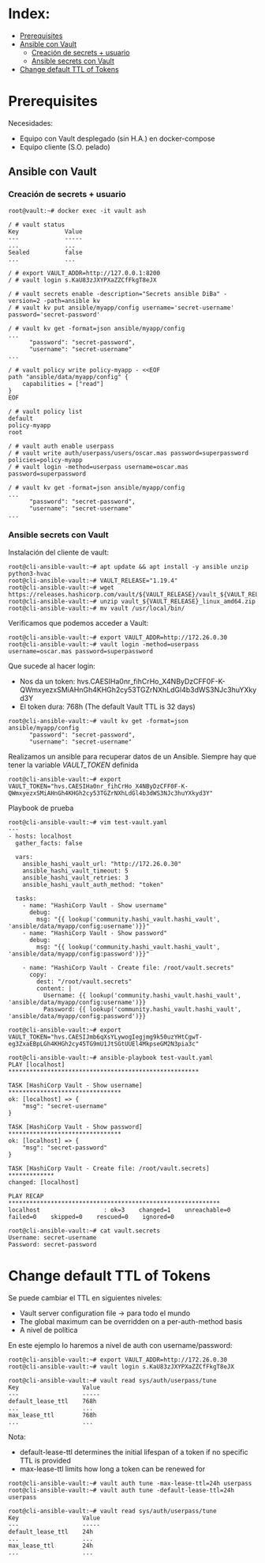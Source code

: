# Index:

* [Prerequisites](#id10)
* [Ansible con Vault](#id20)
  * [Creación de secrets + usuario](#id21)
  * [Ansible secrets con Vault](#id22)
* [Change default TTL of Tokens](#id30)

# Prerequisites <div id='id10' />

Necesidades:

* Equipo con Vault desplegado (sin H.A.) en docker-compose
* Equipo cliente (S.O. pelado)

## Ansible con Vault <div id='id20' /> 

### Creación de secrets + usuario <div id='id21' />

```
root@vault:~# docker exec -it vault ash

/ # vault status
Key             Value
---             -----
...             ...
Sealed          false
...             ...

/ # export VAULT_ADDR=http://127.0.0.1:8200
/ # vault login s.KaU83zJXYPXaZZCfFkgT8eJX

/ # vault secrets enable -description="Secrets ansible DiBa" -version=2 -path=ansible kv
/ # vault kv put ansible/myapp/config username='secret-username' password='secret-password'

/ # vault kv get -format=json ansible/myapp/config
...
      "password": "secret-password",
      "username": "secret-username"
...

/ # vault policy write policy-myapp - <<EOF
path "ansible/data/myapp/config" {
    capabilities = ["read"]
}
EOF

/ # vault policy list
default
policy-myapp
root
```

```
/ # vault auth enable userpass
/ # vault write auth/userpass/users/oscar.mas password=superpassword policies=policy-myapp
/ # vault login -method=userpass username=oscar.mas password=superpassword

/ # vault kv get -format=json ansible/myapp/config
...
      "password": "secret-password",
      "username": "secret-username"
...

```

### Ansible secrets con Vault <div id='id22' />

Instalación del cliente de vault:

```
root@cli-ansible-vault:~# apt update && apt install -y ansible unzip python3-hvac
root@cli-ansible-vault:~# VAULT_RELEASE="1.19.4"
root@cli-ansible-vault:~# wget https://releases.hashicorp.com/vault/${VAULT_RELEASE}/vault_${VAULT_RELEASE}_linux_amd64.zip
root@cli-ansible-vault:~# unzip vault_${VAULT_RELEASE}_linux_amd64.zip
root@cli-ansible-vault:~# mv vault /usr/local/bin/
```

Verificamos que podemos acceder a Vault:

```
root@cli-ansible-vault:~# export VAULT_ADDR=http://172.26.0.30
root@cli-ansible-vault:~# vault login -method=userpass username=oscar.mas password=superpassword
```

Que sucede al hacer login:
* Nos da un token: hvs.CAESIHa0nr_fihCrHo_X4NByDzCFF0F-K-QWmxyezxSMiAHnGh4KHGh2cy53TGZrNXhLdGl4b3dWS3NJc3huYXkyd3Y
* El token dura: 768h (The default Vault TTL is 32 days)

```
root@cli-ansible-vault:~# vault kv get -format=json ansible/myapp/config
      "password": "secret-password",
      "username": "secret-username"
```

Realizamos un ansible para recuperar datos de un Ansible.
Siempre hay que tener la variable *VAULT_TOKEN* definida

```
root@cli-ansible-vault:~# export VAULT_TOKEN="hvs.CAESIHa0nr_fihCrHo_X4NByDzCFF0F-K-QWmxyezxSMiAHnGh4KHGh2cy53TGZrNXhLdGl4b3dWS3NJc3huYXkyd3Y"
```

Playbook de prueba

```
root@cli-ansible-vault:~# vim test-vault.yaml
---
- hosts: localhost
  gather_facts: false

  vars:
    ansible_hashi_vault_url: "http://172.26.0.30"
    ansible_hashi_vault_timeout: 5
    ansible_hashi_vault_retries: 3
    ansible_hashi_vault_auth_method: "token"

  tasks:
    - name: "HashiCorp Vault - Show username"
      debug:
        msg: "{{ lookup('community.hashi_vault.hashi_vault', 'ansible/data/myapp/config:username')}}"
    - name: "HashiCorp Vault - Show password"
      debug:
        msg: "{{ lookup('community.hashi_vault.hashi_vault', 'ansible/data/myapp/config:password')}}"

    - name: "HashiCorp Vault - Create file: /root/vault.secrets"
      copy:
        dest: "/root/vault.secrets"
        content: |
          Username: {{ lookup('community.hashi_vault.hashi_vault', 'ansible/data/myapp/config:username')}}
          Password: {{ lookup('community.hashi_vault.hashi_vault', 'ansible/data/myapp/config:password')}}
```

```
root@cli-ansible-vault:~# export VAULT_TOKEN="hvs.CAESIJmb6qXsYLywogIegjmg9k50uzYHtCgwT-eg3ZxaEBpLGh4KHGh2cy45TG9mU1JtSGtUUEl4MkpseGM2N3pia3c"

root@cli-ansible-vault:~# ansible-playbook test-vault.yaml
PLAY [localhost] ******************************************************

TASK [HashiCorp Vault - Show username] ********************************
ok: [localhost] => {
    "msg": "secret-username"
}

TASK [HashiCorp Vault - Show password] ********************************
ok: [localhost] => {
    "msg": "secret-password"
}

TASK [HashiCorp Vault - Create file: /root/vault.secrets] *************
changed: [localhost]

PLAY RECAP ************************************************************
localhost                  : ok=3    changed=1    unreachable=0    failed=0    skipped=0    rescued=0    ignored=0
```

```
root@cli-ansible-vault:~# cat vault.secrets
Username: secret-username
Password: secret-password
```

# Change default TTL of Tokens <div id='id30' />

Se puede cambiar el TTL en siguientes niveles:
* Vault server configuration file -> para todo el mundo
* The global maximum can be overridden on a per-auth-method basis
* A nivel de política

En este ejemplo lo haremos a nivel de auth con username/password:

```
root@cli-ansible-vault:~# export VAULT_ADDR=http://172.26.0.30
root@cli-ansible-vault:~# vault login s.KaU83zJXYPXaZZCfFkgT8eJX

root@cli-ansible-vault:~# vault read sys/auth/userpass/tune
Key                  Value
---                  -----
default_lease_ttl    768h
...                  ...
max_lease_ttl        768h
...                  ...
```

Nota:
* default-lease-ttl determines the initial lifespan of a token if no specific TTL is provided
* max-lease-ttl limits how long a token can be renewed for

```
root@cli-ansible-vault:~# vault auth tune -max-lease-ttl=24h userpass
root@cli-ansible-vault:~# vault auth tune -default-lease-ttl=24h userpass
```

```
root@cli-ansible-vault:~# vault read sys/auth/userpass/tune
Key                  Value
---                  -----
default_lease_ttl    24h
...                  ...
max_lease_ttl        24h
...                  ...
```